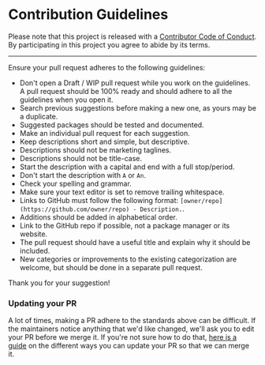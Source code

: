 # Contribution Guidelines

Please note that this project is released with a [Contributor Code of Conduct](code-of-conduct.md). By participating in this project you agree to abide by its terms.

---

Ensure your pull request adheres to the following guidelines:

- Don't open a Draft / WIP pull request while you work on the guidelines. A pull request should be 100% ready and should adhere to all the guidelines when you open it.
- Search previous suggestions before making a new one, as yours may be a duplicate.
- Suggested packages should be tested and documented.
- Make an individual pull request for each suggestion.
- Keep descriptions short and simple, but descriptive.
- Descriptions should not be marketing taglines.
- Descriptions should not be title-case.
- Start the description with a capital and end with a full stop/period.
- Don't start the description with `A` or `An`.
- Check your spelling and grammar.
- Make sure your text editor is set to remove trailing whitespace.
- Links to GitHub must follow the following format: `[owner/repo](https://github.com/owner/repo) - Description.`.
- Additions should be added in alphabetical order.
- Link to the GitHub repo if possible, not a package manager or its website.
- The pull request should have a useful title and explain why it should be included.
- New categories or improvements to the existing categorization are welcome, but should be done in a separate pull request.

Thank you for your suggestion!

### Updating your PR

A lot of times, making a PR adhere to the standards above can be difficult. If the maintainers notice anything that we'd like changed, we'll ask you to edit your PR before we merge it. If you're not sure how to do that, [here is a guide](https://github.com/RichardLitt/knowledge/blob/master/github/amending-a-commit-guide.md) on the different ways you can update your PR so that we can merge it.
